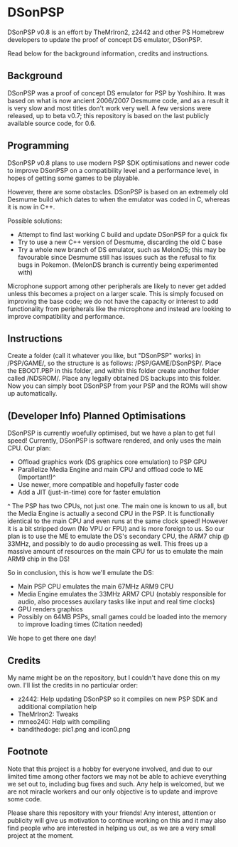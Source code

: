 # DSonPSP

DSonPSP v0.8 is an effort by TheMrIron2, z2442 and other PS Homebrew developers to update the proof of concept DS emulator, DSonPSP.

Read below for the background information, credits and instructions.

## Background

DSonPSP was a proof of concept DS emulator for PSP by Yoshihiro. It was based on what is now ancient 2006/2007 Desmume code, and as a result it is very slow and most titles don't work very well. A few versions were released, up to beta v0.7; this repository is based on the last publicly available source code, for 0.6.

## Programming

DSonPSP v0.8 plans to use modern PSP SDK optimisations and newer code to improve DSonPSP on a compatibility level and a performance level, in hopes of getting some games to be playable.

However, there are some obstacles. DSonPSP is based on an extremely old Desmume build which dates to when the emulator was coded in C, whereas it is now in C++.

Possible solutions:

- Attempt to find last working C build and update DSonPSP for a quick fix
- Try to use a new C++ version of Desmume, discarding the old C base
- Try a whole new branch of DS emulator, such as MelonDS; this may be favourable since Desmume still has issues such as the refusal to fix bugs in Pokemon. (MelonDS branch is currently being experimented with)

Microphone support among other peripherals are likely to never get added unless this becomes a project on a larger scale. This is simply focused on improving the base code; we do not have the capacity or interest to add functionality from peripherals like the microphone and instead are looking to improve compatibility and performance. 

## Instructions

Create a folder (call it whatever you like, but "DSonPSP" works) in /PSP/GAME/, so the structure is as follows: /PSP/GAME/DSonPSP/.
Place the EBOOT.PBP in this folder, and within this folder create another folder called /NDSROM/. Place any legally obtained DS backups into this folder.
Now you can simply boot DSonPSP from your PSP and the ROMs will show up automatically.

## (Developer Info) Planned Optimisations

DSonPSP is currently woefully optimised, but we have a plan to get full speed! Currently, DSonPSP is software rendered, and only uses the main CPU. Our plan:

- Offload graphics work (DS graphics core emulation) to PSP GPU
- Parallelize Media Engine and main CPU and offload code to ME (Important!)^
- Use newer, more compatible and hopefully faster code
- Add a JIT (just-in-time) core for faster emulation

^ The PSP has two CPUs, not just one. The main one is known to us all, but the Media Engine is actually a second CPU in the PSP. It is functionally identical to the main CPU and even runs at the same clock speed! However it is a bit stripped down (No VPU or FPU) and is more foreign to us. So our plan is to use the ME to emulate the DS's secondary CPU, the ARM7 chip @ 33MHz, and possibly to do audio processing as well. This frees up a massive amount of resources on the main CPU for us to emulate the main ARM9 chip in the DS!

So in conclusion, this is how we'll emulate the DS:
- Main PSP CPU emulates the main 67MHz ARM9 CPU
- Media Engine emulates the 33MHz ARM7 CPU (notably responsible for audio, also processes auxilary tasks like input and real time clocks)
- GPU renders graphics
- Possibly on 64MB PSPs, small games could be loaded into the memory to improve loading times (Citation needed)

We hope to get there one day!

## Credits 

My name might be on the repository, but I couldn't have done this on my own. I'll list the credits in no particular order:

- z2442: Help updating DSonPSP so it compiles on new PSP SDK and additional compilation help
- TheMrIron2: Tweaks
- mrneo240: Help with compiling
- bandithedoge: pic1.png and icon0.png

## Footnote

Note that this project is a hobby for everyone involved, and due to our limited time among other factors we may not be able to achieve everything we set out to, including bug fixes and such. Any help is welcomed, but we are not miracle workers and our only objective is to update and improve some code.

Please share this repository with your friends! Any interest, attention or publicity will give us motivation to continue working on this and it may also find people who are interested in helping us out, as we are a very small project at the moment. 
